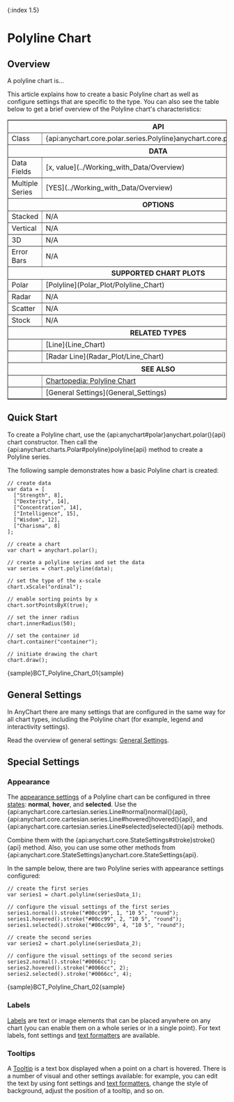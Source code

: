 {:index 1.5}
# Polyline Chart

## Overview

A polyline chart is...

This article explains how to create a basic Polyline chart as well as configure settings that are specific to the type. You can also see the table below to get a brief overview of the Polyline chart's characteristics:

<table border="1" class="seriesTABLE">
<tr><th colspan=2>API</th></tr>
<tr><td>Class</td><td>{api:anychart.core.polar.series.Polyline}anychart.core.polar.series.Polyline{api}</td></tr>
<tr><th colspan=2>DATA</th></tr>
<tr><td>Data Fields</td><td>[x, value](../Working_with_Data/Overview)</td></tr>
<tr><td>Multiple Series</td><td>[YES](../Working_with_Data/Overview)</td></tr>
<tr><th colspan=2>OPTIONS</th></tr>
<tr><td>Stacked</td><td>N/A</td></tr>
<tr><td>Vertical</td><td>N/A</td></tr>
<tr><td>3D</td><td>N/A</td></tr>
<tr><td>Error Bars</td><td>N/A</td></tr>
<tr><th colspan=2>SUPPORTED CHART PLOTS</th></tr>
<tr><td>Polar</td><td>[Polyline](Polar_Plot/Polyline_Chart)</td></tr>
<tr><td>Radar</td><td>N/A</td></tr>
<tr><td>Scatter</td><td>N/A</td></tr>
<tr><td>Stock</td><td>N/A</td></tr>
<tr><th colspan=2>RELATED TYPES</th></tr>
<tr><td></td><td>[Line](Line_Chart)</td></tr>
<tr><td></td><td>[Radar Line](Radar_Plot/Line_Chart)</td></tr>
<tr><th colspan=2>SEE ALSO</th></tr>
<tr><td></td><td><a href="https://www.anychart.com/chartopedia/chart-types/polyline-chart/" target="_blank">Chartopedia: Polyline Chart</a></td></tr>
<tr><td></td><td>[General Settings](General_Settings)</td></tr>
</table>

## Quick Start

To create a Polyline chart, use the {api:anychart#polar}anychart.polar(){api} chart constructor. Then call the {api:anychart.charts.Polar#polyline}polyline{api} method to create a Polyline series.

The following sample demonstrates how a basic Polyline chart is created:

```
// create data
var data = [
  ["Strength", 8],
  ["Dexterity", 14],
  ["Concentration", 14],
  ["Intelligence", 15],
  ["Wisdom", 12],
  ["Charisma", 8]
];

// create a chart
var chart = anychart.polar();

// create a polyline series and set the data
var series = chart.polyline(data);
    
// set the type of the x-scale
chart.xScale("ordinal");

// enable sorting points by x
chart.sortPointsByX(true);

// set the inner radius
chart.innerRadius(50);

// set the container id
chart.container("container");

// initiate drawing the chart
chart.draw();
```

{sample}BCT\_Polyline\_Chart\_01{sample}

## General Settings

In AnyChart there are many settings that are configured in the same way for all chart types, including the Polyline chart (for example, legend and interactivity settings).

Read the overview of general settings: [General Settings](General_Settings).

## Special Settings

### Appearance

The [appearance settings](../Appearance_Settings) of a Polyline chart can be configured in three [states](../Common_Settings/Interactivity/States): **normal**, **hover**, and **selected**. Use the {api:anychart.core.cartesian.series.Line#normal}normal(){api}, {api:anychart.core.cartesian.series.Line#hovered}hovered(){api}, and {api:anychart.core.cartesian.series.Line#selected}selected(){api} methods.

Combine them with the {api:anychart.core.StateSettings#stroke}stroke(){api} method. Also, you can use some other methods from {api:anychart.core.StateSettings}anychart.core.StateSettings{api}.

In the sample below, there are two Polyline series with appearance settings configured:

```
// create the first series
var series1 = chart.polyline(seriesData_1);

// configure the visual settings of the first series
series1.normal().stroke("#00cc99", 1, "10 5", "round");
series1.hovered().stroke("#00cc99", 2, "10 5", "round");
series1.selected().stroke("#00cc99", 4, "10 5", "round");

// create the second series
var series2 = chart.polyline(seriesData_2);

// configure the visual settings of the second series
series2.normal().stroke("#0066cc");
series2.hovered().stroke("#0066cc", 2);
series2.selected().stroke("#0066cc", 4);
```

{sample}BCT\_Polyline\_Chart\_02{sample}

### Labels

[Labels](../Common_Settings/Labels) are text or image elements that can be placed anywhere on any chart (you can enable them on a whole series or in a single point). For text labels, font settings and [text formatters](../Common_Settings/Text_Formatters) are available.

### Tooltips

A [Tooltip](../Common_Settings/Tooltip) is a text box displayed when a point on a chart is hovered. There is a number of visual and other settings available: for example, you can edit the text by using font settings and [text formatters](../Common_Settings/Text_Formatters), change the style of background, adjust the position of a tooltip, and so on.